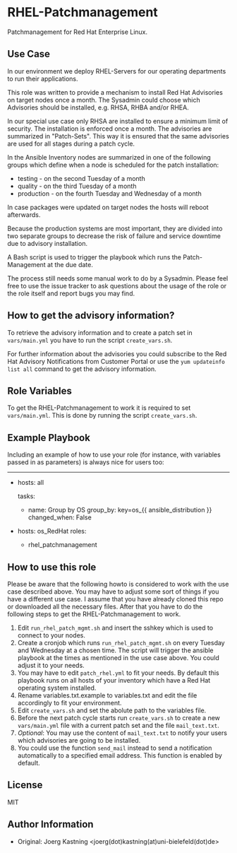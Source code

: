 RHEL-Patchmanagement
====================

Patchmanagement for Red Hat Enterprise Linux.

Use Case
--------

In our environment we deploy RHEL-Servers for our operating departments to run their applications.

This role was written to provide a mechanism to install Red Hat Advisories on target nodes once a month. The Sysadmin could choose which Advisories should be installed, e.g. RHSA, RHBA and/or RHEA.

In our special use case only RHSA are installed to ensure a minimum limit of security. The installation is enforced once a month. The advisories are summarized in "Patch-Sets". This way it is ensured that the same advisories are used for all stages during a patch cycle.

In the Ansible Inventory nodes are summarized in one of the following groups which define when a node is scheduled for the patch installation:

 * testing - on the second Tuesday of a month
 * quality - on the third Tuesday of a month
 * production - on the fourth Tuesday and Wednesday of a month

In case packages were updated on target nodes the hosts will reboot afterwards.

Because the production systems are most important, they are divided into two separate groups to decrease the risk of failure and service downtime due to advisory installation.

A Bash script is used to trigger the playbook which runs the Patch-Management at the due date.

The process still needs some manual work to do by a Sysadmin. Please feel free to use the issue tracker to ask questions about the usage of the role or the role itself and report bugs you may find.

How to get the advisory information?
------------------------------------

To retrieve the advisory information and to create a patch set in `vars/main.yml` you have to run the script `create_vars.sh`.

For further information about the advisories you could subscribe to the Red Hat Advisory Notifications from Customer Portal or use the `yum updateinfo list all` command to get the advisory information.

Role Variables
--------------

To get the RHEL-Patchmanagement to work it is required to set `vars/main.yml`. This is done by running the script `create_vars.sh`.

Example Playbook
----------------

Including an example of how to use your role (for instance, with variables passed in as parameters) is always nice for users too:

---
- hosts: all

  tasks:
    - name: Group by OS
      group_by: key=os_{{ ansible_distribution }}
      changed_when: False

- hosts: os_RedHat
  roles:
    - rhel_patchmanagement

How to use this role
--------------------

Please be aware that the following howto is considered to work with the use case described above. You may have to adjust some sort of things if you have a different use case. I assume that you have already cloned this repo or downloaded all the necessary files. After that you have to do the following steps to get the RHEL-Patchmanagement to work.

 1. Edit `run_rhel_patch_mgmt.sh` and insert the sshkey which is used to connect to your nodes.
 1. Create a cronjob which runs `run_rhel_patch_mgmt.sh` on every Tuesday and Wednesday at a chosen time. The script will trigger the ansible playbook at the times as mentioned in the use case above. You could adjust it to your needs.
 1. You may have to edit `patch_rhel.yml` to fit your needs. By default this playbook runs on all hosts of your inventory which have a Red Hat operating system installed.
 1. Rename variables.txt.example to variables.txt and edit the file accordingly to fit your environment.
 1. Edit `create_vars.sh` and set the abolute path to the variables file.
 1. Before the next patch cycle starts run `create_vars.sh` to create a new `vars/main.yml` file with a current patch set and the file `mail_text.txt`.
 1. *Optional*: You may use the content of `mail_text.txt` to notify your users which advisories are going to be installed.
 1. You could use the function `send_mail` instead to send a notification automatically to a specified email address. This function is enabled by default.

License
-------

MIT

Author Information
------------------

 * Original: Joerg Kastning <joerg(dot)kastning(at)uni-bielefeld(dot)de>
